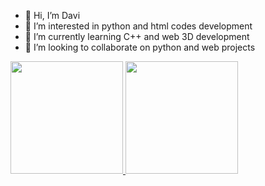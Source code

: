- 👋 Hi, I’m Davi
- 👀 I’m interested in python and html codes development
- 🌱 I’m currently learning C++ and web 3D development
- 💞️ I’m looking to collaborate on python and web projects

<a href="https://github.com/d4v1-sudo">
    <img height="180em" src="https://camo.githubusercontent.com/a915a791c683c3a3a4fc319ae295bd8b1e557035845aea752cf2de68f9c3870f/68747470733a2f2f6769746875622d726561646d652d73746174732e76657263656c2e6170702f6170693f757365726e616d653d643476312d7375646f2673686f775f69636f6e733d74727565267468656d653d6461726b26696e636c7564655f616c6c5f636f6d6d6974733d7472756526636f756e745f707269766174653d74727565267469746c655f636f6c6f723d66666666666626626f726465725f636f6c6f723d3030303030302662675f636f6c6f723d4445472c3030303030302c303030303030" data-canonical-src="https://github-readme-stats.vercel.app/api?username=d4v1-sudo&amp;show_icons=true&amp;theme=dark&amp;include_all_commits=true&amp;count_private=true&amp;title_color=ffffff&amp;border_color=000000&amp;bg_color=DEG,000000,000000" style="max-width: 100%;">
  <img height="180em" src="https://camo.githubusercontent.com/89ab8b5bd76f832cd158571c7c7340be208e28aabc1fa3205c6fd6de070655fc/68747470733a2f2f6769746875622d726561646d652d73746174732e76657263656c2e6170702f6170692f746f702d6c616e67732f3f757365726e616d653d643476312d7375646f266c61796f75743d636f6d70616374266c616e67735f636f756e743d37267468656d653d6461726b267469746c655f636f6c6f723d66666666666626626f726465725f636f6c6f723d3030303030302662675f636f6c6f723d4445472c3030303030302c303030303030" data-canonical-src="https://github-readme-stats.vercel.app/api/top-langs/?username=d4v1-sudo&amp;layout=compact&amp;langs_count=7&amp;theme=dark&amp;title_color=ffffff&amp;border_color=000000&amp;bg_color=DEG,000000,000000" style="max-width: 100%;">
</a>
